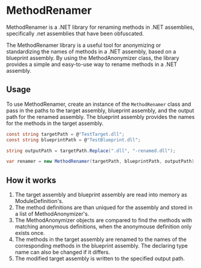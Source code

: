 # MethodRenamer

MethodRenamer is a .NET library for renaming methods in .NET assemblies, specifically .net assemblies that have been obfuscated.

The MethodRenamer library is a useful tool for anonymizing or standardizing the names of methods in a .NET assembly, based on a blueprint assembly. By using the MethodAnonymizer class, the library provides a simple and easy-to-use way to rename methods in a .NET assembly.

## Usage

To use MethodRenamer, create an instance of the `MethodRenamer` class and pass in the paths to the target assembly, blueprint assembly, and the output path for the renamed assembly. The blueprint assembly provides the names for the methods in the target assembly.

```csharp
const string targetPath = @"TestTarget.dll";
const string blueprintPath = @"TestBlueprint.dll";

string outputPath = targetPath.Replace(".dll", "-renamed.dll");

var renamer = new MethodRenamer(targetPath, blueprintPath, outputPath);
```

## How it works

1. The target assembly and blueprint assembly are read into memory as ModuleDefinition's.
2. The method definitions are than uniqued for the assembly and stored in a list of MethodAnonymizer's.
3. The MethodAnonymizer objects are compared to find the methods with matching anonymous definitions, when the anonymouse definition only exists once.
4. The methods in the target assembly are renamed to the names of the corresponding methods in the blueprint assembly. The declaring type name can also be changed if it differs.
5. The modified target assembly is written to the specified output path.
